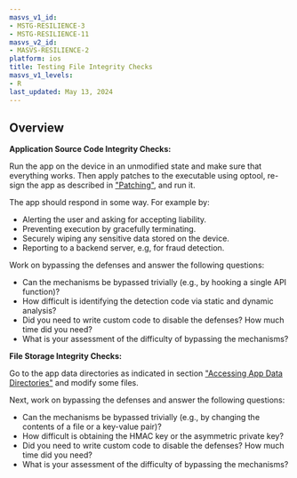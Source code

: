 ```yaml
---
masvs_v1_id:
- MSTG-RESILIENCE-3
- MSTG-RESILIENCE-11
masvs_v2_id:
- MASVS-RESILIENCE-2
platform: ios
title: Testing File Integrity Checks
masvs_v1_levels:
- R
last_updated: May 13, 2024
---
```


## Overview

**Application Source Code Integrity Checks:**

Run the app on the device in an unmodified state and make sure that everything works. Then apply patches to the executable using optool, re-sign the app as described in ["Patching"](../../../techniques/ios/MASTG-TECH-0090.md), and run it.

The app should respond in some way. For example by:

- Alerting the user and asking for accepting liability.
- Preventing execution by gracefully terminating.
- Securely wiping any sensitive data stored on the device.
- Reporting to a backend server, e.g, for fraud detection.

Work on bypassing the defenses and answer the following questions:

- Can the mechanisms be bypassed trivially (e.g., by hooking a single API function)?
- How difficult is identifying the detection code via static and dynamic analysis?
- Did you need to write custom code to disable the defenses? How much time did you need?
- What is your assessment of the difficulty of bypassing the mechanisms?

**File Storage Integrity Checks:**

Go to the app data directories as indicated in section ["Accessing App Data Directories"](../../../Document/0x06b-iOS-Security-Testing.md#accessing-app-data-directories) and modify some files.

Next, work on bypassing the defenses and answer the following questions:

- Can the mechanisms be bypassed trivially (e.g., by changing the contents of a file or a key-value pair)?
- How difficult is obtaining the HMAC key or the asymmetric private key?
- Did you need to write custom code to disable the defenses? How much time did you need?
- What is your assessment of the difficulty of bypassing the mechanisms?
